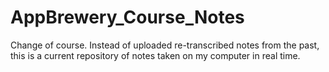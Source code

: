 # AppBrewery_Course_Notes
Change of course. Instead of uploaded re-transcribed notes from the past, this is a current repository of notes taken on my computer in real time. 
